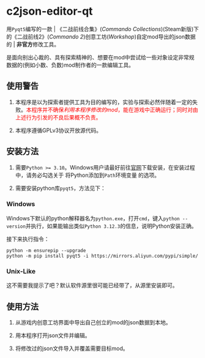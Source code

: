# c2json-editor-qt

用`Pyqt5`编写的一款 | 《二战前线合集》(*Commando Collections*)(Steam新版)下的《二战前线2》(*Commando 2*)创意工坊(*Workshop*)自定mod导出的json数据的 | **非官方**修改工具。

是面向别出心裁的、具有探索精神的、想要在mod中尝试给一些对象设定非常规数据的(例如小数、负数)mod制作者的一款编辑工具。

## 使用警告

1. 本程序是以为探索者提供工具为目的编写的，实验与探索必然伴随着一定的失败。<span style="color: red">本程序并不确保*利用本程序修改的mod*，能在游戏中正确运行；同时对由上述行为引发的不良后果概不负责。</span>

2. 本程序遵循GPLv3协议开放源代码。

## 安装方法

1. 需要`Python >= 3.10`。Windows用户请最好前往[官网](https://www.python.org/)下载安装，在安装过程中，请务必勾选关于 将Python添加到`Path`环境变量 的选项。

2. 需要安装python库`pyqt5`，方法见下：

### Windows

Windows下默认的python解释器名为`python.exe`，打开`cmd`，键入`python --version`并执行，如果能输出类似`Python 3.12.3`的信息，说明Python安装正确。

接下来执行指令：

```
python -m ensurepip --upgrade
python -m pip install pyqt5 -i https://mirrors.aliyun.com/pypi/simple/
```

### Unix-Like

这不需要我提示了吧？默认软件源里很可能已经带了，从源里安装即可。

## 使用方法

1. 从游戏内创意工坊界面中导出自己创立的mod的json数据到本地。

2. 用本程序打开json文件并编辑。

3. 将修改过的json文件导入并覆盖需要目标mod。
